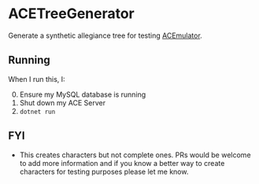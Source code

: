# ACETreeGenerator

Generate a synthetic allegiance tree for testing [ACEmulator](https://github.com/ACEmulator/ACE).

## Running

When I run this, I:

0. Ensure my MySQL database is running
1. Shut down my ACE Server
2. `dotnet run`

## FYI

- This creates characters but not complete ones. PRs would be welcome to add more information and if you know a better way to create characters for testing purposes please let me know.